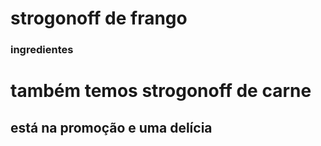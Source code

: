 <h1> strogonoff de frango </h1> 

### ingredientes

# também temos strogonoff de carne

## está na promoção e uma delícia

